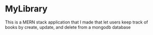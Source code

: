 # MyLibrary
This is a MERN stack application that I made that let users keep track of books by create, update, and delete from a mongodb database
